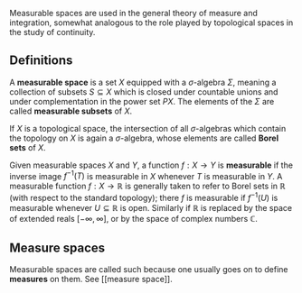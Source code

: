 Measurable spaces are used in the general theory of measure and integration, somewhat analogous to the role played by topological spaces in the study of continuity. 

## Definitions ## 

A **measurable space** is a set $X$ equipped with a $\sigma$-algebra $\Sigma$, meaning a collection of subsets $S \subseteq X$ which is closed under countable unions and under complementation in the power set $P X$. The elements of the $\Sigma$ are called **measurable subsets** of $X$. 

If $X$ is a topological space, the intersection of all $\sigma$-algebras which contain the topology on $X$ is again a $\sigma$-algebra, whose elements are called **Borel sets** of $X$. 

Given measurable spaces $X$ and $Y$, a function $f: X \to Y$ is **measurable** if the inverse image $f^{-1}(T)$ is measurable in $X$ whenever $T$ is measurable in $Y$. A measurable function $f: X \to \mathbb{R}$ is generally taken to refer to Borel sets in $\mathbb{R}$ (with respect to the standard topology); there $f$ is measurable if $f^{-1}(U)$ is measurable whenever $U \subseteq \mathbb{R}$ is open. Similarly if $\mathbb{R}$ is replaced by the space of extended reals $[-\infty, \infty]$, or by the space of complex numbers $\mathbb{C}$. 

## Measure spaces ##

Measurable spaces are called such because one usually goes on to define **measures** on them.  See [[measure space]].